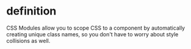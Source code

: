 # definition

CSS Modules allow you to scope CSS to a component by automatically creating unique class names, so you don't have to worry about style collisions as well.
